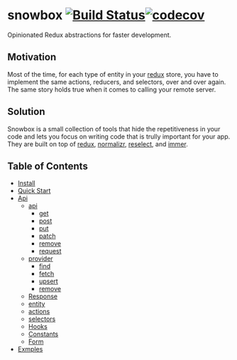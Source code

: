 # snowbox [![Build Status](https://travis-ci.com/algotech/snowbox.svg?branch=master)](https://travis-ci.com/algotech/snowbox)[![codecov](https://codecov.io/gh/algotech/snowbox/branch/master/graph/badge.svg)](https://codecov.io/gh/algotech/snowbox)

Opinionated Redux abstractions for faster development.

## Motivation
Most of the time, for each type of entity in your [redux](https://github.com/reduxjs/redux) store, you have to implement the same actions, reducers, and selectors, over and over again. The same story holds true when it comes to calling your remote server.

## Solution
Snowbox is a small collection of tools that hide the repetitiveness in your code and lets you focus on writing code that is trully important for your app. They are built on top of [redux](https://github.com/reduxjs/redux), [normalizr](https://github.com/paularmstrong/normalizr), [reselect](https://github.com/reduxjs/reselect), and [immer](https://github.com/immerjs/immer).

## Table of Contents
- [Install](#install)
- [Quick Start](#quick-start)
- [Api](#api)
	- [api](#apioptions)
		- [get](#getpath-params)
		- [post](#postpath-data---params-contenttype)
		- [put](#putpath-data---params-contenttype)
		- [patch](#patchpath-data---params-contenttype)
		- [remove](#removepath)
		- [request](#requestmethod-path-params-data-contenttype)
	- [provider](#providerapioptions)
		- [find](#findfilter)
		- [fetch](#fetchfilter)
		- [upsert](#upsertdata-params)
		- [remove](#removedata)
	- [Response](#responseresponse-options-isfetch)
	- [entity](#entitykey-provider-definition---options--)
	- [actions](#actions)
	- [selectors](#selectors)
	- [Hooks](#hooks)
	- [Constants](#constants)
	- [Form](#form)
- [Exmples](#examples)
